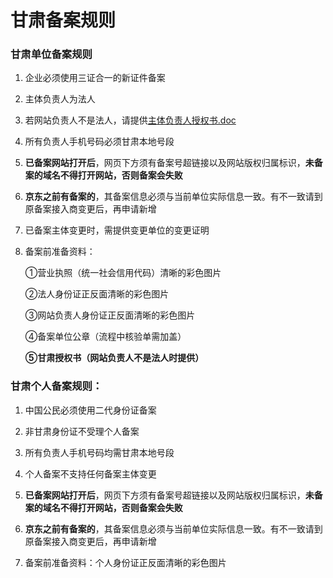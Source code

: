 # **甘肃备案规则**

### 甘肃单位备案规则

1. 企业必须使用三证合一的新证件备案

2. 主体负责人为法人

3. 若网站负责人不是法人，请提供[主体负责人授权书.doc](https://badownload.s3.cn-north-1.jdcloud-oss.com/buchongziliao/gansu/gansushouquanshu.docx)

4. 所有负责人手机号码必须甘肃本地号段

5. **已备案网站打开后**，网页下方须有备案号超链接以及网站版权归属标识，**未备案的域名不得打开网站，否则备案会失败**

6. **京东之前有备案的**，其备案信息必须与当前单位实际信息一致。有不一致请到原备案接入商变更后，再申请新增

7. 已备案主体变更时，需提供变更单位的变更证明

8. 备案前准备资料：

   ①营业执照（统一社会信用代码）清晰的彩色图片

   ②法人身份证正反面清晰的彩色图片

   ③网站负责人身份证正反面清晰的彩色图片

   ④备案单位公章（流程中核验单需加盖）

   **⑤甘肃授权书（网站负责人不是法人时提供）**
   

### 甘肃个人备案规则：

1. 中国公民必须使用二代身份证备案

2. 非甘肃身份证不受理个人备案

3. 所有负责人手机号码均需甘肃本地号段

4. 个人备案不支持任何备案主体变更

5. **已备案网站打开后**，网页下方须有备案号超链接以及网站版权归属标识，**未备案的域名不得打开网站，否则备案会失败**

6. **京东之前有备案的**，其备案信息必须与当前单位实际信息一致。有不一致请到原备案接入商变更后，再申请新增

7. 备案前准备资料：个人身份证正反面清晰的彩色图片
